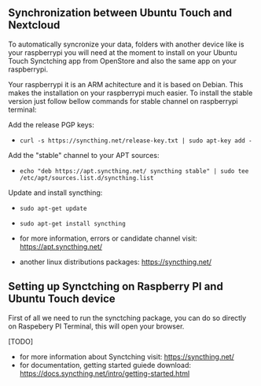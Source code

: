 ## Synchronization between Ubuntu Touch and Nextcloud

To automatically syncronize your data, folders with another device like is your raspberrypi you will need at the moment to install on your Ubuntu Touch Synctching app from OpenStore and also the same app on your raspberrypi. 

Your raspberrypi it is an ARM achitecture and it is based on Debian. This makes the installation on your raspberrypi much easier. To install the stable version just follow bellow commands for stable channel on raspberrypi terminal:

Add the release PGP keys:
- `curl -s https://syncthing.net/release-key.txt | sudo apt-key add -`

Add the "stable" channel to your APT sources:
- `echo "deb https://apt.syncthing.net/ syncthing stable" | sudo tee /etc/apt/sources.list.d/syncthing.list`

Update and install syncthing:
- `sudo apt-get update`
- `sudo apt-get install syncthing`

- for more information, errors or candidate channel visit: https://apt.syncthing.net/
- another linux distributions packages: https://syncthing.net/ 
## Setting up Synctching on Raspberry PI and Ubuntu Touch device

First of all we need to run the synctching package, you can do so directly on Raspebery PI Terminal, this will open your browser. 

[TODO]

- for more information about Synctching visit: https://syncthing.net/
- for documentation, getting started guiede download: https://docs.syncthing.net/intro/getting-started.html
